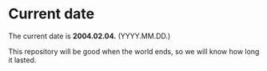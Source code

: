 # Current date

The current date is **2004.02.04.** (YYYY.MM.DD.)

This repository will be good when the world ends, so we will know how long it lasted.
